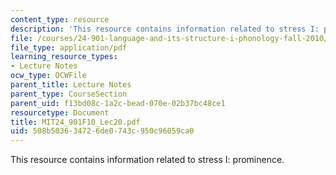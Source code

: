 ```yaml
---
content_type: resource
description: 'This resource contains information related to stress I: prominence. '
file: /courses/24-901-language-and-its-structure-i-phonology-fall-2010/508b503634726de0743c950c96059ca0_MIT24_901F10_Lec20.pdf
file_type: application/pdf
learning_resource_types:
- Lecture Notes
ocw_type: OCWFile
parent_title: Lecture Notes
parent_type: CourseSection
parent_uid: f13bd08c-1a2c-bead-070e-02b37bc48ce1
resourcetype: Document
title: MIT24_901F10_Lec20.pdf
uid: 508b5036-3472-6de0-743c-950c96059ca0
---
```

This resource contains information related to stress I: prominence. 